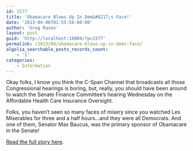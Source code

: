 ```yaml
---
id: 1577
title: 'Obamacare Blows Up In Dem&#8217;s Face!'
date: '2013-04-06T01:55:56-08:00'
author: 'Greg Raven'
layout: post
guid: 'http://localhost:10004/?p=1577'
permalink: /2013/04/obamacare-blows-up-in-dems-face/
algolia_searchable_posts_records_count:
    - '1'
categories:
    - Information
---
```


Okay folks, I know you think the C-Span Channel that broadcasts all those Congressional hearings is boring, but, really, you should have been around to watch the Senate Finance Committee’s hearing Wednesday on the Affordable Health Care Insurance Oversight.  
  
Folks, you haven’t seen so many faces of misery since you watched Les Miserables for three and a half hours…and they were all Democrats. And one of them, Senator Max Baucus, was the primary sponsor of Obamacare in the Senate!

[Read the full story here](http://justcommonsense-lostinamerica.blogspot.com/2013/02/obamacare-blows-up-in-dems-face.html).